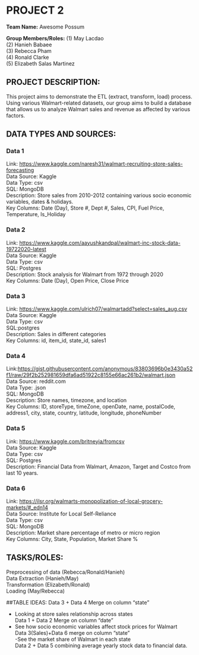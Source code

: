 # PROJECT 2
**Team Name:** Awesome Possum

**Group Members/Roles:**
(1) May Lacdao  <br />
(2) Hanieh Babaee  <br />
(3) Rebecca Pham <br />
(4) Ronald Clarke  <br />
(5) Elizabeth Salas Martinez

## PROJECT DESCRIPTION:
This project aims to demonstrate the ETL (extract, transform, load) process. Using various Walmart-related datasets, our group aims to build a database that allows us to analyze Walmart sales and revenue as affected by various factors. 

## DATA TYPES AND SOURCES:
### Data 1
Link: https://www.kaggle.com/naresh31/walmart-recruiting-store-sales-forecasting  <br />
Data Source: Kaggle <br />
Data Type: csv <br />
SQL: MongoDB <br />
Description: Store sales from 2010-2012 containing various socio economic variables, dates
& holidays. <br />
Key Columns: Date (Day), Store #, Dept #, Sales, CPI, Fuel Price, Temperature, Is_Holiday  

### Data 2
Link: https://www.kaggle.com/aayushkandpal/walmart-inc-stock-data-19722020-latest <br />
Data Source: Kaggle <br />
Data Type: csv <br />
SQL: Postgres <br />
Description: Stock analysis for Walmart from 1972 through 2020 <br />
Key Columns: Date (Day), Open Price, Close Price

### Data 3
Link: https://www.kaggle.com/ulrich07/walmartadd?select=sales_aug.csv <br />
Data Source: Kaggle <br />
Data Type: csv  <br />
SQL:postgres <br />
Description: Sales in different categories <br />
Key Columns: id, item_id, state_id, sales1


### Data 4
Link:https://gist.githubusercontent.com/anonymous/83803696b0e3430a52f1/raw/29f2b252981659dfa6ad51922c8155e66ac261b2/walmart.json  <br />
Data Source: reddit.com <br />
Data Type: .json <br />
SQL: MongoDB  <br />
Description: Store names, timezone, and location <br />
Key Columns: ID, storeType, timeZone, openDate, name, postalCode, address1, city, state, country, latitude, longitude, phoneNumber 

### Data 5
Link: https://www.kaggle.com/britneyia/fromcsv <br />
Data Source: Kaggle <br />
Data Type: csv <br />
SQL: Postgres <br />
Description: Financial Data from Walmart, Amazon, Target and Costco from last 10 years.

### Data 6
Link: https://ilsr.org/walmarts-monopolization-of-local-grocery-markets/#_edn14  <br />
Data Source: Institute for Local Self-Reliance <br />
Data Type: csv <br />
SQL: MongoDB  <br />
Description: Market share percentage of metro or micro region <br />
Key Columns: City, State, Population, Market Share %

## TASKS/ROLES:
Preprocessing of data (Rebecca/Ronald/Hanieh) <br />
Data Extraction (Hanieh/May) <br />
Transformation (Elizabeth/Ronald) <br />
Loading (May/Rebecca) <br/>

##TABLE IDEAS:
Data 3 + Data 4 Merge on column “state” <br />
- Looking at store sales relationship across states <br />
Data 1 + Data 2 Merge on column “date” <br />
- See how socio economic variables affect stock prices for Walmart <br />
Data 3(Sales)+Data 6 merge on column “state” <br />
-See the market share of Walmart in each state <br />
Data 2 + Data 5 combining average yearly stock data to financial data.


